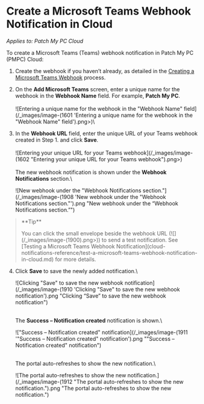 # Create a Microsoft Teams Webhook Notification in Cloud

_Applies to: Patch My PC Cloud_

To create a Microsoft Teams (Teams) webhook notification in Patch My PC (PMPC) Cloud:

1. Create the webhook if you haven’t already, as detailed in the [Creating a Microsoft Teams Webhook](webhooks-reference/create-a-microsoft-teams-webhook.md) process.
2. On the **Add Microsoft Teams** screen, enter a unique name for the webhook in the **Webhook Name** field. For example, **Patch My PC**.\
   \
   ![Entering a unique name for the webhook in the "Webhook Name" field](/_images/image-(1601 'Entering a unique name for the webhook in the "Webhook Name" field').png>)\

3.  In the **Webhook URL** field, enter the unique URL of your Teams webhook created in Step 1. and click **Save**.\
    \
    ![Entering your unique URL for your Teams webhook](/_images/image-(1602 "Entering your unique URL for your Teams webhook").png>)\
    \
    The new webhook notification is shown under the **Webhook Notifications** section.\


    ![New webhook under the "Webhook Notifications section."](/_images/image-(1908 'New webhook under the "Webhook Notifications section."').png "New webhook under the “Webhook Notifications section.”")

<blockquote class="wp-block-quote">
<p>**Tip**</p>
<p>You can click the small envelope beside the webhook URL (![](/_images/image-(1900).png>)) to send a test notification. See [Testing a Microsoft Teams Webhook Notification](cloud-notifications-reference/test-a-microsoft-teams-webhook-notification-in-cloud.md) for more details.</p>
</blockquote>

4.  Click **Save** to save the newly added notification.\


    ![Clicking "Save" to save the new webhook notification](/_images/image-(1910 'Clicking "Save" to save the new webhook notification').png "Clicking “Save” to save the new webhook notification")

    \
    The **Success – Notification created** notification is shown.\


    !["Success – Notification created" notification](/_images/image-(1911 '"Success – Notification created" notification').png "&#x22;Success – Notification created&#x22; notification")

    \
    The portal auto-refreshes to show the new notification.\


    ![The portal auto-refreshes to show the new notification.](/_images/image-(1912 "The portal auto-refreshes to show the new notification.").png "The portal auto-refreshes to show the new notification.")
